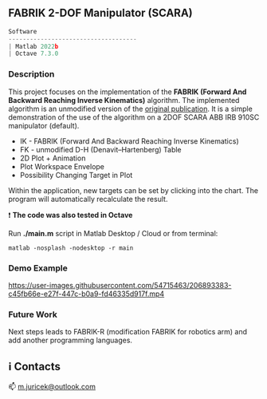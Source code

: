## FABRIK 2-DOF Manipulator (SCARA)

```javascript
Software
------------------------------------
| Matlab 2022b
| Octave 7.3.0
```

### Description

This project focuses on the implementation of the **FABRIK (Forward And Backward Reaching Inverse Kinematics)** algorithm. The implemented algorithm is an unmodified version of the [original publication](https://doi.org/10.1016/j.gmod.2011.05.003). It is a simple demonstration of the use of the algorithm on a 2DOF SCARA ABB IRB 910SC manipulator (default).

* IK - FABRIK (Forward And Backward Reaching Inverse Kinematics)
* FK - unmodified D-H (Denavit–Hartenberg) Table
* 2D Plot + Animation
* Plot Workspace Envelope
* Possibility Changing Target in Plot 

Within the application, new targets can be set by clicking into the chart. The program will automatically recalculate the result.

:heavy_exclamation_mark: **The code was also tested in Octave**

Run **./main.m** script in Matlab Desktop / Cloud or from terminal: 

```console
matlab -nosplash -nodesktop -r main
```

### Demo Example

https://user-images.githubusercontent.com/54715463/206893383-c45fb66e-e27f-447c-b0a9-fd46335d917f.mp4

### Future Work

Next steps leads to FABRIK-R (modification FABRIK for robotics arm) and add another programming languages. 

## :information_source: Contacts

:mailbox: m.juricek@outlook.com

